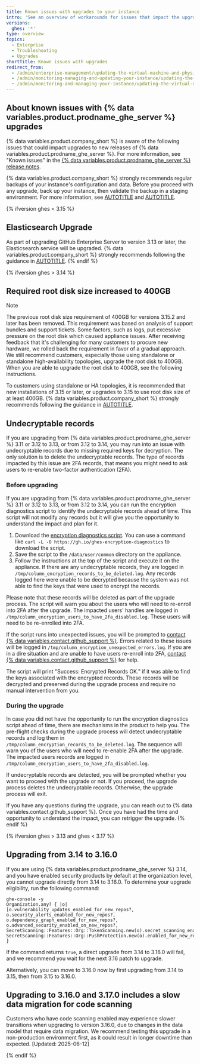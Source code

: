 ```yaml
---
title: Known issues with upgrades to your instance
intro: 'See an overview of workarounds for issues that impact the upgrade process for {% data variables.product.prodname_ghe_server %}, or impact your instance after you complete an upgrade.'
versions:
  ghes: '*'
type: overview
topics:
  - Enterprise
  - Troubleshooting
  - Upgrades
shortTitle: Known issues with upgrades
redirect_from:
  - /admin/enterprise-management/updating-the-virtual-machine-and-physical-resources/known-issues-with-upgrades-to-your-instance
  - /admin/monitoring-managing-and-updating-your-instance/updating-the-virtual-machine-and-physical-resources/known-issues-with-upgrades-to-your-instance
  - /admin/monitoring-and-managing-your-instance/updating-the-virtual-machine-and-physical-resources/known-issues-with-upgrades-to-your-instance
---
```


## About known issues with {% data variables.product.prodname_ghe_server %} upgrades

{% data variables.product.company_short %} is aware of the following issues that could impact upgrades to new releases of {% data variables.product.prodname_ghe_server %}. For more information, see "Known issues" in the [{% data variables.product.prodname_ghe_server %} release notes](/admin/release-notes).

{% data variables.product.company_short %} strongly recommends regular backups of your instance's configuration and data. Before you proceed with any upgrade, back up your instance, then validate the backup in a staging environment. For more information, see [AUTOTITLE](/admin/configuration/configuring-your-enterprise/configuring-backups-on-your-appliance) and [AUTOTITLE](/admin/installation/setting-up-a-github-enterprise-server-instance/setting-up-a-staging-instance).

{% ifversion ghes < 3.15 %}

## Elasticsearch Upgrade

As part of upgrading GitHub Enterprise Server to version 3.13 or later, the Elasticsearch service will be upgraded. {% data variables.product.company_short %} strongly recommends following the guidance in [AUTOTITLE](/admin/upgrading-your-instance/performing-an-upgrade/preparing-for-the-elasticsearch-upgrade).
{% endif %}

{% ifversion ghes > 3.14 %}

## Required root disk size increased to 400GB

> [!Note]
> The previous root disk size requirement of 400GB for versions 3.15.2 and later has been removed. This requirement was based on analysis of support bundles and support tickets. Some factors, such as logs, put excessive pressure on the root disk which caused appliance issues. After receiving feedback that it's challenging for many customers to procure new hardware, we rolled back the requirement in favor of a gradual approach. We still recommend customers, especially those using standalone or standalone high-availability topologies, upgrade the root disk to 400GB. When you are able to upgrade the root disk to 400GB, see the following instructions.

To customers using standalone or HA topologies, it is recommended that new installations of 3.15 or later, or upgrades to 3.15 to use root disk size of at least 400GB. {% data variables.product.company_short %} strongly recommends following the guidance in [AUTOTITLE](/admin/monitoring-and-managing-your-instance/updating-the-virtual-machine-and-physical-resources/increasing-storage-capacity).

## Undecryptable records

If you are upgrading from {% data variables.product.prodname_ghe_server %} 3.11 or 3.12 to 3.13, or from 3.12 to 3.14, you may run into an issue with undecryptable records due to missing required keys for decryption. The only solution is to delete the undecryptable records. The type of records impacted by this issue are 2FA records, that means you might need to ask users to re-enable two-factor authentication (2FA).

### Before upgrading

If you are upgrading from {% data variables.product.prodname_ghe_server %} 3.11 or 3.12 to 3.13, or from 3.12 to 3.14, you can run the encryption diagnostics script to identify the undecryptable records ahead of time. This script will not modify any records but it will give you the opportunity to understand the impact and plan for it.

1. Download the [encryption diagnostics script](https://gh.io/ghes-encryption-diagnostics). You can use a command like `curl -L -O https://gh.io/ghes-encryption-diagnostics` to download the script.
1. Save the script to the `/data/user/common` directory on the appliance.
1. Follow the instructions at the top of the script and execute it on the appliance. If there are any undecryptable records, they are logged in `/tmp/column_encryption_records_to_be_deleted.log`. Any records logged here were unable to be decrypted because the system was not able to find the keys that were used to encrypt the records.

Please note that these records will be deleted as part of the upgrade process. The script will warn you about the users who will need to re-enroll into 2FA after the upgrade. The impacted users' handles are logged in `/tmp/column_encryption_users_to_have_2fa_disabled.log`. These users will need to be re-enrolled into 2FA.

If the script runs into unexpected issues, you will be prompted to [contact {% data variables.contact.github_support %}](/support/contacting-github-support). Errors related to these issues will be logged in `/tmp/column_encryption_unexpected_errors.log`. If you are in a dire situation and are unable to have users re-enroll into 2FA, [contact {% data variables.contact.github_support %}](/support/contacting-github-support) for help.

The script will print "Success: Encrypted Records OK." if it was able to find the keys associated with the encrypted records. These records will be decrypted and preserved during the upgrade process and require no manual intervention from you.

### During the upgrade

In case you did not have the opportunity to run the encryption diagnostics script ahead of time, there are mechanisms in the product to help you. The pre-flight checks during the upgrade process will detect undecryptable records and log them in `/tmp/column_encryption_records_to_be_deleted.log`. The sequence will warn you of the users who will need to re-enable 2FA after the upgrade. The impacted users records are logged in `/tmp/column_encryption_users_to_have_2fa_disabled.log`.

If undecryptable records are detected, you will be prompted whether you want to proceed with the upgrade or not. If you proceed, the upgrade process deletes the undecryptable records. Otherwise, the upgrade process will exit.

If you have any questions during the upgrade, you can reach out to {% data variables.contact.github_support %}. Once you have had the time and opportunity to understand the impact, you can retrigger the upgrade.
{% endif %}

{% ifversion ghes > 3.13 and ghes < 3.17 %}

## Upgrading from 3.14 to 3.16.0

If you are using {% data variables.product.prodname_ghe_server %} 3.14, and you have enabled security products by default at the organization level, you cannot upgrade directly from 3.14 to 3.16.0. To determine your upgrade eligibility, run the following command:

```shell
ghe-console -y
Organization.any? { |o| [o.vulnerability_updates_enabled_for_new_repos?, o.security_alerts_enabled_for_new_repos?, o.dependency_graph_enabled_for_new_repos?, o.advanced_security_enabled_on_new_repos?, SecretScanning::Features::Org::TokenScanning.new(o).secret_scanning_enabled_for_new_repos?, SecretScanning::Features::Org::PushProtection.new(o).enabled_for_new_repos?].any? }
```

If the command returns `true`, a direct upgrade from 3.14 to 3.16.0 will fail, and we recommend you wait for the next 3.16 patch to upgrade.

Alternatively, you can move to 3.16.0 now by first upgrading from 3.14 to 3.15, then from 3.15 to 3.16.0.

## Upgrading to 3.16.0 and 3.17.0 includes a slow data migration for code scanning

Customers who have code scanning enabled may experience slower transitions when upgrading to version 3.16.0, due to changes in the data model that require data migration. We recommend testing this upgrade in a non-production environment first, as it could result in longer downtime than expected. [Updated: 2025-06-12]

{% endif %}
